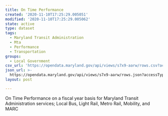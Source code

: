 ```yaml
---
title: On Time Performance
created: '2020-11-10T17:25:29.005051'
modified: '2020-11-10T17:25:29.005062'
state: active
type: dataset
tags:
  - Maryland Transit Administration
  - Mta
  - Performance
  - Transportation
groups:
  - Local Government
csv_url: 'https://opendata.maryland.gov/api/views/s7x9-aarw/rows.csv?accessType=DOWNLOAD'
json_url: >-
  https://opendata.maryland.gov/api/views/s7x9-aarw/rows.json?accessType=DOWNLOAD
layout: post

---
```

On Time Performance on a fiscal year basis for Maryland Transit Administration services; Local Bus, Light Rail, Metro Rail, Mobility, and MARC
